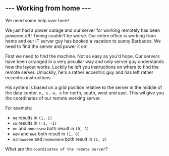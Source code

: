 ## --- Working from home ---

We need some help over here!

We just had a power outage and our server for working remotely has been powered off! Timing couldn't be worse. Our entire office is working from home and our IT server guy has booked a vacation to sunny Barbados. We need to find the server and power it on!

First we need to find the machine. Not as easy as you'd hope. Our servers have been arranged in a very peculiar way and only server guy understands how the layout works. Luckily he left you instructions on where to find the remote server. Unluckily, he's a rather eccentric guy and has left rather eccentric instructions.

His system is based on a grid position relative to the server in the middle of the data center. `n, s, w, e` for north, south, west and east. This wil give you the coordinates of our remote working server.

For example:

- `ne` results in `(1, 1)`
- `sw` results in `(-1, -1)`   
- `nn` and `nnnnssew` both result in `(0, 2)`
- `eew` and `ewe` both result in `(1, 0)`
- `nsnnwweee` and `nwsewnene` both result in `(1, 2)`

What are the `coordinates of the remote server`?
